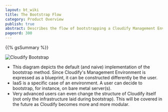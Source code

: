 ```yaml
---
layout: bt_wiki
title: The Bootstrap Flow
category: Product Overview
publish: true
abstract: Describes the flow of bootstrapping a Cloudify Management Environment
pageord: 300
---
```

{{% gsSummary %}}

![Cloudify Bootstrap](images/architecture/cloudify_flow_bootstrap.png)

* This diagram depicts the default (and naive) implementation of the bootstrap method. Since Cloudify's Management Environment is expressed as a blueprint, it can be constructed differently be the user.
* IaaS is a specific case of an environment. A user can decide to bootstrap, for instance, on bare metal server(s).
* Very advanced users can even change the structure of Cloudify itself (not only the infrastructure laid during bootstrap). This will be covered in the future as Cloudify becomes more and more modular.